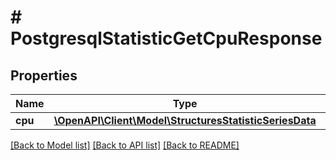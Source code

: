 # # PostgresqlStatisticGetCpuResponse

## Properties

Name | Type | Description | Notes
------------ | ------------- | ------------- | -------------
**cpu** | [**\OpenAPI\Client\Model\StructuresStatisticSeriesData**](StructuresStatisticSeriesData.md) |  | [optional]

[[Back to Model list]](../../README.md#models) [[Back to API list]](../../README.md#endpoints) [[Back to README]](../../README.md)
